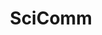 ---
title: "SciComm"
permalink: /engagements/outreach/
layout: page
nav: false  # typically children don't appear as top-level nav
---